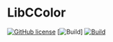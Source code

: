 # LibCColor
[![GitHub license](https://img.shields.io/badge/license-MIT-blue.svg)](https://github.com/Ydos2/LibCColor/blob/master/LICENSE) [![Build](https://github.com/Ydos2/LibCColor/workflows/Build/badge.svg)]
[![Build](https://github.com/Ydos2/LibCColor/blob/master/.github/workflows/main.yml/badge.svg)](https://github.com/Ydos2/LibCColor/actions)
